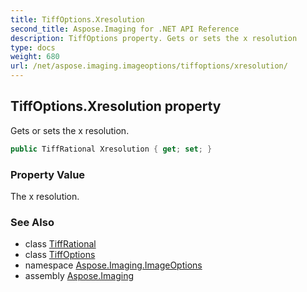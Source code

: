 ```yaml
---
title: TiffOptions.Xresolution
second_title: Aspose.Imaging for .NET API Reference
description: TiffOptions property. Gets or sets the x resolution
type: docs
weight: 680
url: /net/aspose.imaging.imageoptions/tiffoptions/xresolution/
---
```

## TiffOptions.Xresolution property

Gets or sets the x resolution.

```csharp
public TiffRational Xresolution { get; set; }
```

### Property Value

The x resolution.

### See Also

* class [TiffRational](../../../aspose.imaging.fileformats.tiff/tiffrational/)
* class [TiffOptions](../)
* namespace [Aspose.Imaging.ImageOptions](../../tiffoptions/)
* assembly [Aspose.Imaging](../../../)


